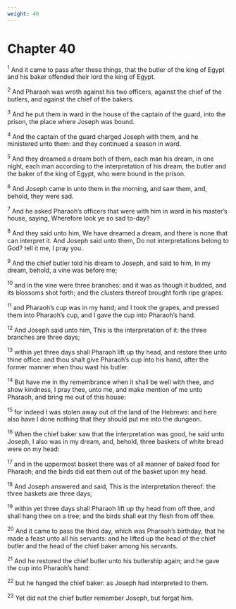 ```yaml
---
weight: 40
---
```


# Chapter 40

<sup>1</sup> And it came to pass after these things, that the butler of the king of Egypt and his baker offended their lord the king of Egypt. 

<sup>2</sup> And Pharaoh was wroth against his two officers, against the chief of the butlers, and against the chief of the bakers. 

<sup>3</sup> And he put them in ward in the house of the captain of the guard, into the prison, the place where Joseph was bound. 

<sup>4</sup> And the captain of the guard charged Joseph with them, and he ministered unto them: and they continued a season in ward. 

<sup>5</sup> And they dreamed a dream both of them, each man his dream, in one night, each man according to the interpretation of his dream, the butler and the baker of the king of Egypt, who were bound in the prison. 

<sup>6</sup> And Joseph came in unto them in the morning, and saw them, and, behold, they were sad. 

<sup>7</sup> And he asked Pharaoh’s officers that were with him in ward in his master’s house, saying, Wherefore look ye so sad to-day? 

<sup>8</sup> And they said unto him, We have dreamed a dream, and there is none that can interpret it. And Joseph said unto them, Do not interpretations belong to God? tell it me, I pray you. 

<sup>9</sup> And the chief butler told his dream to Joseph, and said to him, In my dream, behold, a vine was before me; 

<sup>10</sup> and in the vine were three branches: and it was as though it budded, and its blossoms shot forth; and the clusters thereof brought forth ripe grapes: 

<sup>11</sup> and Pharaoh’s cup was in my hand; and I took the grapes, and pressed them into Pharaoh’s cup, and I gave the cup into Pharaoh’s hand. 

<sup>12</sup> And Joseph said unto him, This is the interpretation of it: the three branches are three days; 

<sup>13</sup> within yet three days shall Pharaoh lift up thy head, and restore thee unto thine office: and thou shalt give Pharaoh’s cup into his hand, after the former manner when thou wast his butler. 

<sup>14</sup> But have me in thy remembrance when it shall be well with thee, and show kindness, I pray thee, unto me, and make mention of me unto Pharaoh, and bring me out of this house: 

<sup>15</sup> for indeed I was stolen away out of the land of the Hebrews: and here also have I done nothing that they should put me into the dungeon. 

<sup>16</sup> When the chief baker saw that the interpretation was good, he said unto Joseph, I also was in my dream, and, behold, three baskets of white bread were on my head: 

<sup>17</sup> and in the uppermost basket there was of all manner of baked food for Pharaoh; and the birds did eat them out of the basket upon my head. 

<sup>18</sup> And Joseph answered and said, This is the interpretation thereof: the three baskets are three days; 

<sup>19</sup> within yet three days shall Pharaoh lift up thy head from off thee, and shall hang thee on a tree; and the birds shall eat thy flesh from off thee. 

<sup>20</sup> And it came to pass the third day, which was Pharaoh’s birthday, that he made a feast unto all his servants: and he lifted up the head of the chief butler and the head of the chief baker among his servants. 

<sup>21</sup> And he restored the chief butler unto his butlership again; and he gave the cup into Pharaoh’s hand: 

<sup>22</sup> but he hanged the chief baker: as Joseph had interpreted to them. 

<sup>23</sup> Yet did not the chief butler remember Joseph, but forgat him. 


